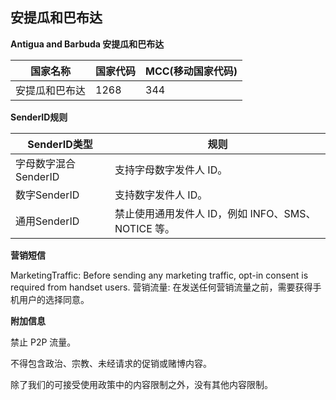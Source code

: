 ## 安提瓜和巴布达

__Antigua and Barbuda 安提瓜和巴布达__

| 国家名称    | 国家代码 | MCC(移动国家代码) |
|---------|------|-------------|
| 安提瓜和巴布达 | 1268 | 344         |

__SenderID规则__

| SenderID类型     | 规则                                 |
|----------------|------------------------------------|
| 字母数字混合SenderID | 支持字母数字发件人 ID。                      |
| 数字SenderID     | 支持数字发件人 ID。                        |
| 通用SenderID     | 禁止使用通用发件人 ID，例如 INFO、SMS、NOTICE 等。 |


__营销短信__

MarketingTraffic: Before sending any marketing traffic, opt-in consent is required from handset users.
营销流量: 在发送任何营销流量之前，需要获得手机用户的选择同意。

__附加信息__

禁止 P2P 流量。

不得包含政治、宗教、未经请求的促销或赌博内容。

除了我们的可接受使用政策中的内容限制之外，没有其他内容限制。
